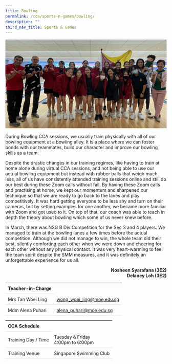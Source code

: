 ```yaml
---
title: Bowling
permalink: /cca/sports-n-games/bowling/
description: ""
third_nav_title: Sports & Games
---
```

<style>
table {
  border-collapse: collapse;
  width: 100%;
}

th, td {
  padding: 8px;
  text-align: left;
  border-bottom: 1px solid #ddd;
}

tr:hover {background-color: #F5F5DC;}
</style>

<img src="/images/CCA/Bowling/bowling.gif">

<p>During Bowling CCA sessions, we usually train physically with all of our bowling equipment at a bowling alley. It is a place where we can foster bonds with our teammates, build our character and improve our bowling skills as a team.&nbsp;</p>
<p>Despite the drastic changes in our training regimes, like having to train at home alone during virtual CCA sessions, and not being able to use our actual bowling equipment but instead with rubber balls that weigh much less, all of us have consistently attended training sessions online and still do our best during these Zoom calls without fail. By having these Zoom calls and practising at home, we kept our momentum and sharpened our technique so that we are ready to go back to the lanes and play competitively. It was hard getting everyone to be less shy and turn on their cameras, but by setting examples for one another, we became more familiar with Zoom and got used to it. On top of that, our coach was able to teach in depth the theory about bowling which some of us never knew before.&nbsp;</p>
<p>In March, there was NSG B Div Competition for the Sec 3 and 4 players. We managed to train at the bowling lanes a few times before the actual competition. Although we did not manage to win, the whole team did their best, silently comforting each other when we were down and cheering for each other without any physical contact. It was very heart-warming to feel the team spirit despite the SMM measures, and it was definitely an unforgettable experience for us all.&nbsp;</p>
<p style="text-align: right;"><strong>Nosheen Syarafana (3E2)</strong><br><strong>Delaney Loh (3E2)</strong></p>
<table>
	<tbody>
		<tr>
			<th colspan="1">Teacher-in-Charge</th>
</tr>
		<tr>
	<td rowspan="1">Mrs Tan Woei Ling</td>
 <td><a target="" href="mailto:wong_woei_ling@moe.edu.sg">wong_woei_ling@moe.edu.sg</a></td>
	 	</tr>
<tr>
	<td rowspan="1">Mdm Alena Puhari</td>
 <td><a target="" href="mailto:alena_puhari@moe.edu.sg">alena_puhari@moe.edu.sg</a></td>
	</tr>
</tbody>
</table>
<table>
	<tbody>
		<tr>
			<th colspan="1">CCA Schedule</th>
</tr>
		<tr>
	<td rowspan="1"> Training Day / Time</td>
<td>Tuesday &amp; Friday<br>
	4:00pm to 6:00pm</td>
	 	</tr>
<tr>
	<td rowspan="1">Training Venue</td>
 <td rowspan="1"> Singapore Swimming Club</td>
	</tr>
</tbody>
</table>